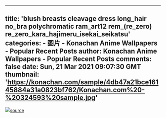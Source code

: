 
---
title: 'blush breasts cleavage dress long_hair no_bra polychromatic ram_art12 rem_(re_zero) re_zero_kara_hajimeru_isekai_seikatsu'
categories: 
    - 图片
    - Konachan Anime Wallpapers - Popular Recent Posts
author: Konachan Anime Wallpapers - Popular Recent Posts
comments: false
date: Sun, 21 Mar 2021 09:07:30 GMT
thumbnail: 'https://konachan.com/sample/4db47a21bce16145884a31a0823bf762/Konachan.com%20-%20324593%20sample.jpg'
---

<div>   
<img src="https://konachan.com/sample/4db47a21bce16145884a31a0823bf762/Konachan.com%20-%20324593%20sample.jpg" referrerpolicy="no-referrer"><a href="https://www.pixiv.net/en/artworks/88606101">source</a>  
</div>
            